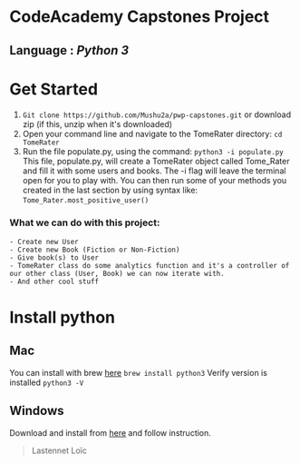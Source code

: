 # CodeAcademy Capstones Project
## Language : *Python 3*

# Get Started
1. ```Git clone https://github.com/Mushu2a/pwp-capstones.git``` or download zip (if this, unzip when it's downloaded)
2. Open your command line and navigate to the TomeRater directory:
```cd TomeRater```
3. Run the file populate.py, using the command:
```python3 -i populate.py```
This file, populate.py, will create a TomeRater object called Tome_Rater 
and fill it with some users and books. The -i flag will leave the terminal 
open for you to play with. You can then run some of your methods you 
created in the last section by using syntax like:
```Tome_Rater.most_positive_user()```

### What we can do with this project:
```
- Create new User
- Create new Book (Fiction or Non-Fiction)
- Give book(s) to User
- TomeRater class do some analytics function and it's a controller of 
our other class (User, Book) we can now iterate with.
- And other cool stuff
```

# Install python
## Mac
You can install with brew [here](https://brew.sh)
```brew install python3```
Verify version is installed
```python3 -V```

## Windows
Download and install from [here](https://www.python.org/downloads/windows/) and follow instruction.

> Lastennet Loïc

